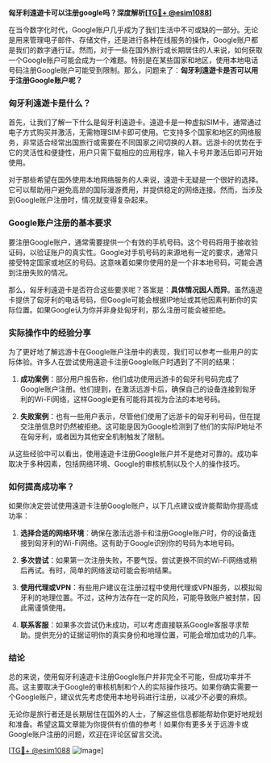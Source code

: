 **匈牙利遠遊卡可以注册google吗？深度解析[[TG💪+ @esim1088](https://t.me/s/esim1088)]**

在当今数字化时代，Google账户几乎成为了我们生活中不可或缺的一部分。无论是用来管理电子邮件、存储文件，还是进行各种在线服务的操作，Google账户都是我们的数字通行证。然而，对于一些在国外旅行或长期居住的人来说，如何获取一个Google账户可能会成为一个难题。特别是在某些国家和地区，使用本地电话号码注册Google账户可能受到限制。那么，问题来了：**匈牙利遠遊卡是否可以用于注册Google账户呢？**

### 匈牙利遠遊卡是什么？

首先，让我们了解一下什么是匈牙利遠遊卡。遠遊卡是一种虚拟SIM卡，通常通过电子方式购买并激活，无需物理SIM卡即可使用。它支持多个国家和地区的网络服务，非常适合经常出国旅行或需要在不同国家之间切换的人群。远游卡的优势在于它的灵活性和便捷性，用户只需下载相应的应用程序，输入卡号并激活后即可开始使用。

对于那些希望在国外使用本地网络服务的人来说，遠遊卡无疑是一个很好的选择。它可以帮助用户避免高昂的国际漫游费用，并提供稳定的网络连接。然而，当涉及到Google账户注册时，情况就变得复杂起来。

### Google账户注册的基本要求

要注册Google账户，通常需要提供一个有效的手机号码。这个号码将用于接收验证码，以验证账户的真实性。Google对手机号码的来源地有一定的要求，通常只接受特定国家或地区的号码。这意味着如果你使用的是一个非本地号码，可能会遇到注册失败的情况。

那么，匈牙利遠遊卡是否符合这些要求呢？答案是：**具体情况因人而异**。虽然遠遊卡提供了匈牙利的电话号码，但Google可能会根据IP地址或其他因素判断你的实际位置。如果Google认为你并非身处匈牙利，那么注册可能会被拒绝。

### 实际操作中的经验分享

为了更好地了解远游卡在Google账户注册中的表现，我们可以参考一些用户的实际体验。许多人在尝试使用遠遊卡注册Google账户时遇到了不同的结果：

1. **成功案例**：部分用户报告称，他们成功使用远游卡的匈牙利号码完成了Google账户注册。他们提到，在激活远游卡后，确保自己的设备连接到匈牙利的Wi-Fi网络，这样Google更有可能将其视为合法的本地号码。
   
2. **失败案例**：也有一些用户表示，尽管他们使用了远游卡的匈牙利号码，但在提交注册信息时仍然被拒绝。这可能是因为Google检测到了他们的实际IP地址不在匈牙利，或者因为其他安全机制触发了限制。

从这些经验中可以看出，使用遠遊卡注册Google账户并不是绝对可靠的。成功率取决于多种因素，包括网络环境、Google的审核机制以及个人的操作技巧。

### 如何提高成功率？

如果你决定尝试使用遠遊卡注册Google账户，以下几点建议或许能帮助你提高成功率：

1. **选择合适的网络环境**：确保在激活远游卡和注册Google账户时，你的设备连接到匈牙利的Wi-Fi网络。这有助于Google识别你的号码为本地号码。

2. **多次尝试**：如果第一次注册失败，不要气馁。尝试更换不同的Wi-Fi网络或稍后再试。有时，简单的网络波动可能会影响结果。

3. **使用代理或VPN**：有些用户建议在注册过程中使用代理或VPN服务，以模拟匈牙利的地理位置。不过，这种方法存在一定的风险，可能导致账户被封禁，因此需谨慎使用。

4. **联系客服**：如果多次尝试仍未成功，可以考虑直接联系Google客服寻求帮助。提供充分的证据证明你的真实身份和地理位置，可能会增加成功的几率。

### 结论

总的来说，使用匈牙利遠遊卡注册Google账户并非完全不可能，但成功率并不高。这主要取决于Google的审核机制和个人的实际操作技巧。如果你确实需要一个Google账户，建议优先考虑使用本地号码进行注册，以减少不必要的麻烦。

无论你是旅行者还是长期居住在国外的人士，了解这些信息都能帮助你更好地规划和准备。希望这篇文章能为你提供有价值的参考！如果你有更多关于远游卡或Google账户注册的问题，欢迎在评论区留言交流。

[[TG💪+ @esim1088](https://t.me/s/esim1088) ![Image](https://i.postimg.cc/4NQfJmqS/Snipaste-2025-05-13-00-14-12.png)]